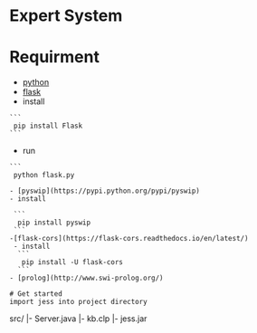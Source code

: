 # Expert System

# Requirment
 - [python](https://www.python.org/)
  - [flask](http://flask.pocoo.org/)
   - install

    ```
     pip install Flask
    ```
   - run

    ```
     python flask.py
   ```
  - [pyswip](https://pypi.python.org/pypi/pyswip)
   - install

    ```
     pip install pyswip
    ```
   -[flask-cors](https://flask-cors.readthedocs.io/en/latest/)
    - install
     ```
      pip install -U flask-cors
     ```
 - [prolog](http://www.swi-prolog.org/)
  
# Get started
  import jess into project directory
```
  src/
  |- Server.java
  |- kb.clp
  |- jess.jar
```
